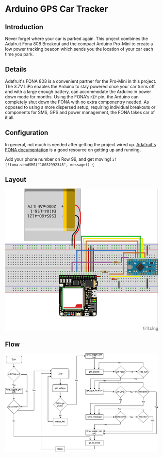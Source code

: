 # Arduino GPS Car Tracker

## Introduction
Never forget where your car is parked again. This project combines the Adafruit Fona 808 Breakout and the compact Arduino Pro-Mini to create a low power tracking beacon which sends you the location of your car each time you park.

## Details
Adafruit's FONA 808 is a convenient partner for the Pro-Mini in this project. The 3.7V LiPo enables the Arduino to stay powered once your car turns off, and with a large enough battery, can accommodate the Arduino in power down mode for months. Using the FONA's `KEY` pin, the Arduino can completely shut down the FONA with no extra componentry needed. As opposed to using a more dispersed setup, requiring individual breakouts or components for SMS, GPS and power management, the FONA takes car of it all. 

## Configuration
In general, not much is needed after getting the project wired up. [Adafruit's FONA documentation](https://learn.adafruit.com/adafruit-fona-808-cellular-plus-gps-breakout/overview) is a good resource on getting up and running. 

Add your phone number on Row 99, and get moving!
`if (!fona.sendSMS("18082992345", message)) {`

## Layout
![Fritzing Layout](car-tracker.jpg)
## Flow
![Fritzing Layout](car-tracker-diagram.jpg)

